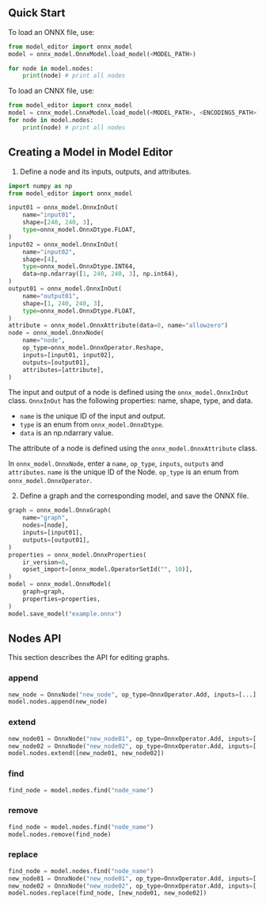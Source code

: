 ## Quick Start

To load an ONNX file, use:

```python
from model_editor import onnx_model
model = onnx_model.OnnxModel.load_model(<MODEL_PATH>)

for node in model.nodes:
    print(node) # print all nodes
```

To load an CNNX file, use:

```python
from model_editor import cnnx_model
model = cnnx_model.CnnxModel.load_model(<MODEL_PATH>, <ENCODINGS_PATH>)
for node in model.nodes:
    print(node) # print all nodes
```

## Creating a Model in Model Editor

1. Define a node and its inputs, outputs, and attributes.

```python
import numpy as np
from model_editor import onnx_model

input01 = onnx_model.OnnxInOut(
    name="input01",
    shape=[240, 240, 3],
    type=onnx_model.OnnxDtype.FLOAT,
)
input02 = onnx_model.OnnxInOut(
    name="input02",
    shape=[4],
    type=onnx_model.OnnxDtype.INT64,
    data=np.ndarray([1, 240, 240, 3], np.int64),
)
output01 = onnx_model.OnnxInOut(
    name="output01",
    shape=[1, 240, 240, 3],
    type=onnx_model.OnnxDtype.FLOAT,
)
attribute = onnx_model.OnnxAttribute(data=0, name="allowzero")
node = onnx_model.OnnxNode(
    name="node",
    op_type=onnx_model.OnnxOperator.Reshape,
    inputs=[input01, input02],
    outputs=[output01],
    attributes=[attribute],
)
```

The input and output of a node is defined using the `onnx_model.OnnxInOut` class. `OnnxInOut` has the following properties: name, shape, type, and data.
- `name` is the unique ID of the input and output.
- `type` is an enum from `onnx_model.OnnxDtype`.
- `data` is an np.ndarrary value.

The attribute of a node is defined using the `onnx_model.OnnxAttribute` class.

In `onnx_model.OnnxNode`, enter a `name`, `op_type`, `inputs`, `outputs` and `attributes`. `name` is the unique ID of the Node. `op_type` is an enum from `onnx_model.OnnxOperator`.

2. Define a graph and the corresponding model, and save the ONNX file.

```python
graph = onnx_model.OnnxGraph(
    name="graph",
    nodes=[node],
    inputs=[input01],
    outputs=[output01],
)
properties = onnx_model.OnnxProperties(
    ir_version=6,
    opset_import=[onnx_model.OperatorSetId("", 10)],
)
model = onnx_model.OnnxModel(
    graph=graph,
    properties=properties,
)
model.save_model("example.onnx")
```

## Nodes API

This section describes the API for editing graphs.

### append

```python
new_node = OnnxNode("new_node", op_type=OnnxOperator.Add, inputs=[...], outputs=[...])
model.nodes.append(new_node)
```

### extend

```python
new_node01 = OnnxNode("new_node01", op_type=OnnxOperator.Add, inputs=[...], outputs=[...])
new_node02 = OnnxNode("new_node02", op_type=OnnxOperator.Add, inputs=[...], outputs=[...])
model.nodes.extend([new_node01, new_node02])
```

### find

```python
find_node = model.nodes.find("node_name")
```

### remove

```python
find_node = model.nodes.find("node_name")
model.nodes.remove(find_node)
```

### replace

```python
find_node = model.nodes.find("node_name")
new_node01 = OnnxNode("new_node01", op_type=OnnxOperator.Add, inputs=[...], outputs=[...])
new_node02 = OnnxNode("new_node02", op_type=OnnxOperator.Add, inputs=[...], outputs=[...])
model.nodes.replace(find_node, [new_node01, new_node02])
```
